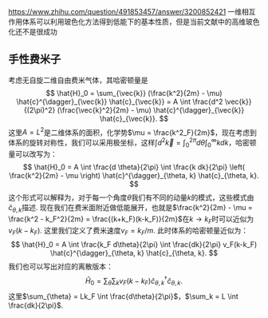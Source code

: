 https://www.zhihu.com/question/491853457/answer/3200852421
一维相互作用体系可以利用玻色化方法得到低能下的基本性质，但是当前文献中的高维玻色化还不是很成功
## 手性费米子
考虑无自旋二维自由费米气体，其哈密顿量是
$$
\hat{H}_0 = \sum_{\vec{k}} (\frac{k^2}{2m} - \mu) \hat{c}^{\dagger}_{\vec{k}} \hat{c}_{\vec{k}} = A \int \frac{d^2 \vec{k}}{(2\pi)^2} (\frac{\vec{k}^2}{2m} - \mu) \hat{c}^{\dagger}_{\vec{k}} \hat{c}_{\vec{k}}. 
$$
这里$A = L^2$是二维体系的面积，化学势$\mu = \frac{k^2_F}{2m}$，现在考虑到体系的旋转对称性，我们可以采用极坐标，这样$\int d^2 \vec{k} = \int_0^{2\pi} d\theta \int_0^{\infty} kdk$，哈密顿量可以改写为：
$$
\hat{H}_0 = A \int \frac{d \theta}{2\pi} \int \frac{k dk}{2\pi} \left( \frac{k^2}{2m} - \mu \right) \hat{c}^{\dagger}_{\theta, k} \hat{c}_{\theta, k}.
$$
这个形式可以解释为，对于每一个角度$\theta$我们有不同的动量$k$的模式，这些模式由$\hat{c}_{\theta, k}$描述. 
现在我们在费米面附近做低能展开，也就是$\frac{k^2}{2m} - \mu = \frac{k^2 - k_F^2}{2m} = \frac{(k+k_F)(k-k_F)}{2m}$在$k \rightarrow k_F$时可以近似为$v_F(k - k_F)$. 这里我们定义了费米速度$v_F = k_F / m$. 此时体系的哈密顿量近似为：
$$
\hat{H}_0 = A \int \frac{k_F d\theta}{2\pi} \int \frac{dk}{2\pi} v_F(k-k_F) \hat{c}^{\dagger}_{\theta, k} \hat{c}_{\theta, k}.
$$
我们也可以写出对应的离散版本：
$$
\hat{H}_0 = \sum_{\theta} \sum_k v_F(k - k_F) \hat{c}^{\dagger}_{\theta, k} \hat{c}_{\theta, k}.
$$
这里$\sum_{\theta} = Lk_F \int \frac{d\theta}{2\pi}$，$\sum_k = L \int \frac{dk}{2\pi}$. 
